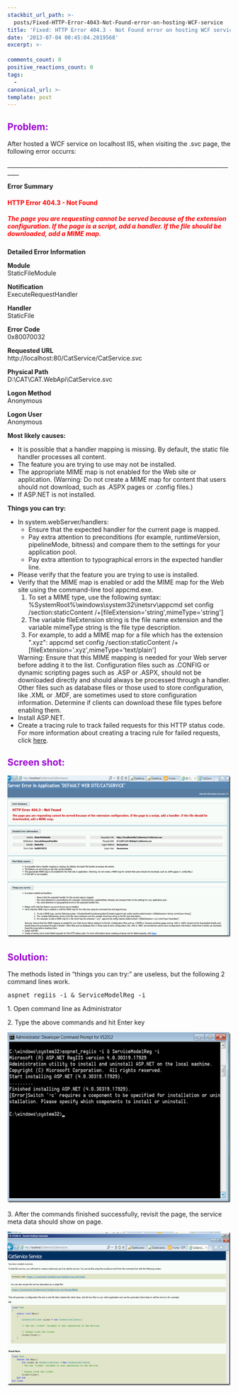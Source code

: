 ```yaml
---
stackbit_url_path: >-
  posts/Fixed-HTTP-Error-4043-Not-Found-error-on-hosting-WCF-service
title: 'Fixed: HTTP Error 404.3 - Not Found error on hosting WCF service'
date: '2013-07-04 00:45:04.2019568'
excerpt: >-
  
comments_count: 0
positive_reactions_count: 0
tags: 
  - 
canonical_url: >-
template: post
---
```

<h2><font color="#9b00d3">Problem:</font></h2>  <p>After hosted a WCF service on localhost IIS, when visiting the .svc page, the following error occurrs:</p>  <p>__________________________________________________________________________________</p>  <p><strong>Error Summary</strong></p>  <h4><font color="#ff0000">HTTP Error 404.3 - Not Found</font></h4>  <h5><font color="#ff0000">The page you are requesting cannot be served because of the extension configuration. If the page is a script, add a handler. If the file should be downloaded, add a MIME map.</font></h5>  <p><strong>Detailed Error Information</strong></p>  <p><strong>Module </strong>    <br />StaticFileModule</p>  <p><strong>Notification      <br /></strong>ExecuteRequestHandler</p>  <p><strong>Handler </strong>    <br />StaticFile</p>  <p><strong>Error Code      <br /></strong>0x80070032</p>  <p><strong>Requested URL </strong>    <br />http://localhost:80/CatService/CatService.svc</p>  <p><strong>Physical Path      <br /></strong>D:\CAT\CAT.WebApi\CatService.svc</p>  <p><strong>Logon Method </strong>    <br />Anonymous</p>  <p><strong>Logon User      <br /></strong>Anonymous</p>  <p><strong>Most likely causes:</strong></p>  <ul>   <li>It is possible that a handler mapping is missing. By default, the static file handler processes all content. </li>    <li>The feature you are trying to use may not be installed. </li>    <li>The appropriate MIME map is not enabled for the Web site or application. (Warning: Do not create a MIME map for content that users should not download, such as .ASPX pages or .config files.) </li>    <li>If ASP.NET is not installed. </li> </ul>  <p><strong>Things you can try:</strong></p>  <ul>   <li>In system.webServer/handlers:      <ul>       <li>Ensure that the expected handler for the current page is mapped. </li>        <li>Pay extra attention to preconditions (for example, runtimeVersion, pipelineMode, bitness) and compare them to the settings for your application pool. </li>        <li>Pay extra attention to typographical errors in the expected handler line. </li>     </ul>   </li>    <li>Please verify that the feature you are trying to use is installed. </li>    <li>Verify that the MIME map is enabled or add the MIME map for the Web site using the command-line tool appcmd.exe.      <ol>       <li>To set a MIME type, use the following syntax: %SystemRoot%\windows\system32\inetsrv\appcmd set config /section:staticContent /+[fileExtension='string',mimeType='string'] </li>        <li>The variable fileExtension string is the file name extension and the variable mimeType string is the file type description. </li>        <li>For example, to add a MIME map for a file which has the extension &quot;.xyz&quot;: appcmd set config /section:staticContent /+[fileExtension='.xyz',mimeType='text/plain'] </li>     </ol> Warning: Ensure that this MIME mapping is needed for your Web server before adding it to the list. Configuration files such as .CONFIG or dynamic scripting pages such as .ASP or .ASPX, should not be downloaded directly and should always be processed through a handler. Other files such as database files or those used to store configuration, like .XML or .MDF, are sometimes used to store configuration information. Determine if clients can download these file types before enabling them. </li>    <li>Install ASP.NET. </li>    <li>Create a tracing rule to track failed requests for this HTTP status code. For more information about creating a tracing rule for failed requests, click <a href="http://go.microsoft.com/fwlink/?LinkID=66439">here</a>. </li> </ul>  <h2><font color="#9b00d3">Screen shot:</font></h2>  <p><a href="https://raw.githubusercontent.com/Jeff-Tian/blogengine.net/master/Source/BlogEngine/BlogEngine.NET/App_Data/files/image_632.png"><img title="HTTP Error 404.3 - Not Found error on hosting WCF service" style="border-left-width: 0px; border-right-width: 0px; background-image: none; border-bottom-width: 0px; padding-top: 0px; padding-left: 0px; display: inline; padding-right: 0px; border-top-width: 0px" border="0" alt="HTTP Error 404.3 - Not Found error on hosting WCF service" src="https://raw.githubusercontent.com/Jeff-Tian/blogengine.net/master/Source/BlogEngine/BlogEngine.NET/App_Data/files/image_thumb_320.png" width="660" height="365" /></a></p>  <h2><font color="#9b00d3">Solution:</font></h2>  <p>The methods listed in “things you can try:” are useless, but the following 2 command lines work.</p>  <pre>aspnet_regiis -i &amp; ServiceModelReg -i</pre>

<p>1. Open command line as Administrator</p>

<p>2. Type the above commands and hit Enter key</p>

<p><a href="https://raw.githubusercontent.com/Jeff-Tian/blogengine.net/master/Source/BlogEngine/BlogEngine.NET/App_Data/files/image_633.png"><img title="aspnet_regiis -i &amp; ServiceModelReg -i" style="border-top: 0px; border-right: 0px; background-image: none; border-bottom: 0px; padding-top: 0px; padding-left: 0px; border-left: 0px; display: inline; padding-right: 0px" border="0" alt="aspnet_regiis -i &amp; ServiceModelReg -i" src="https://raw.githubusercontent.com/Jeff-Tian/blogengine.net/master/Source/BlogEngine/BlogEngine.NET/App_Data/files/image_thumb_321.png" width="644" height="385" /></a></p>

<p>3. After the commands finished successfully, revisit the page, the service meta data should show on page.</p>

<p><a href="https://raw.githubusercontent.com/Jeff-Tian/blogengine.net/master/Source/BlogEngine/BlogEngine.NET/App_Data/files/image_634.png"><img title="Fixed: HTTP Error 404.3 - Not Found error on hosting WCF service" style="border-top: 0px; border-right: 0px; background-image: none; border-bottom: 0px; padding-top: 0px; padding-left: 0px; border-left: 0px; display: inline; padding-right: 0px" border="0" alt="Fixed: HTTP Error 404.3 - Not Found error on hosting WCF service" src="https://raw.githubusercontent.com/Jeff-Tian/blogengine.net/master/Source/BlogEngine/BlogEngine.NET/App_Data/files/image_thumb_322.png" width="664" height="348" /></a></p>